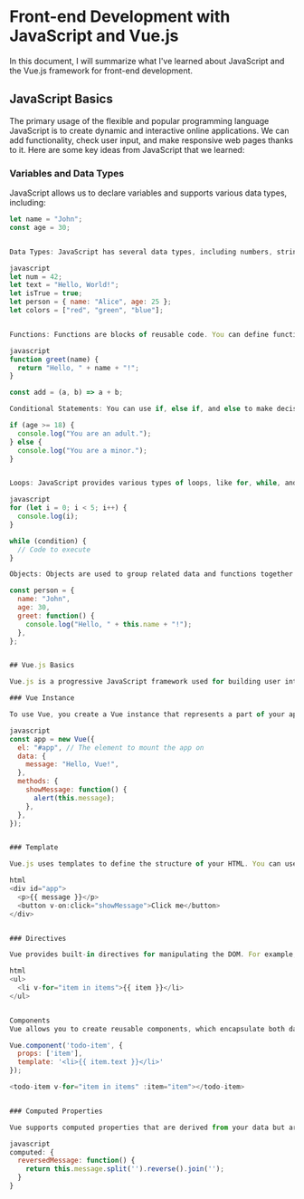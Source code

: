 # Front-end Development with JavaScript and Vue.js

In this document, I will summarize what I've learned about JavaScript and the Vue.js framework for front-end development.

## JavaScript Basics

The primary usage of the flexible and popular programming language JavaScript is to create dynamic and interactive online applications. We can add functionality, check user input, and make responsive web pages thanks to it. Here are some key ideas from JavaScript that we learned:

### Variables and Data Types

JavaScript allows us to declare variables and supports various data types, including:

```javascript
let name = "John";
const age = 30;


Data Types: JavaScript has several data types, including numbers, strings, booleans, objects, arrays, and more.

javascript
let num = 42;
let text = "Hello, World!";
let isTrue = true;
let person = { name: "Alice", age: 25 };
let colors = ["red", "green", "blue"];


Functions: Functions are blocks of reusable code. You can define functions using the function keyword or using arrow functions.

javascript
function greet(name) {
  return "Hello, " + name + "!";
}

const add = (a, b) => a + b;

Conditional Statements: You can use if, else if, and else to make decisions in your code.

if (age >= 18) {
  console.log("You are an adult.");
} else {
  console.log("You are a minor.");
}


Loops: JavaScript provides various types of loops, like for, while, and for...of, to iterate through data or perform repetitive tasks.

javascript
for (let i = 0; i < 5; i++) {
  console.log(i);
}

while (condition) {
  // Code to execute
}

Objects: Objects are used to group related data and functions together.

const person = {
  name: "John",
  age: 30,
  greet: function() {
    console.log("Hello, " + this.name + "!");
  },
};


## Vue.js Basics

Vue.js is a progressive JavaScript framework used for building user interfaces. It's designed to be incrementally adoptable, meaning you can use as much or as little of it as needed. Here's a brief overview of Vue.js:

### Vue Instance

To use Vue, you create a Vue instance that represents a part of your application. You define data, methods, and options within this instance.

javascript
const app = new Vue({
  el: "#app", // The element to mount the app on
  data: {
    message: "Hello, Vue!",
  },
  methods: {
    showMessage: function() {
      alert(this.message);
    },
  },
});


### Template

Vue.js uses templates to define the structure of your HTML. You can use directives like {{ }} for data binding and v-on for event handling.

html
<div id="app">
  <p>{{ message }}</p>
  <button v-on:click="showMessage">Click me</button>
</div>


### Directives

Vue provides built-in directives for manipulating the DOM. For example, v-if and v-for are commonly used for conditional rendering and list rendering, respectively.

html
<ul>
  <li v-for="item in items">{{ item }}</li>
</ul>


Components
Vue allows you to create reusable components, which encapsulate both data and UI logic.

Vue.component('todo-item', {
  props: ['item'],
  template: '<li>{{ item.text }}</li>'
});

<todo-item v-for="item in items" :item="item"></todo-item>


### Computed Properties

Vue supports computed properties that are derived from your data but are calculated and cached until the dependent data changes.

javascript
computed: {
  reversedMessage: function() {
    return this.message.split('').reverse().join('');
  }
}

